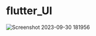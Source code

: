 # flutter_UI
![Screenshot 2023-09-30 181956](https://github.com/KalpeshLambade/flutter_UI/assets/123794408/6c244bda-04f6-43a4-865c-ec2a0ef269b7)
